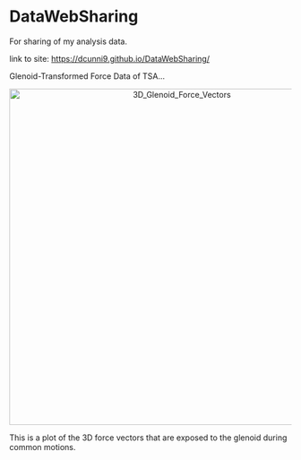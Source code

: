 # DataWebSharing
For sharing of my analysis data.

link to site: https://dcunni9.github.io/DataWebSharing/

Glenoid-Transformed Force Data of TSA...

<div>
    <a href="https://plotly.com/~dcunni9/3/?share_key=VTuV81UUPKX6HWvuh3KJg8" target="_blank" title="3D_Glenoid_Force_Vectors" style="display: block; text-align: center;"><img src="https://plotly.com/~dcunni9/3.png?share_key=VTuV81UUPKX6HWvuh3KJg8" alt="3D_Glenoid_Force_Vectors" style="max-width: 100%;width: 600px;"  width="600" onerror="this.onerror=null;this.src='https://plotly.com/404.png';" /></a>
    <script data-plotly="dcunni9:3" sharekey-plotly="VTuV81UUPKX6HWvuh3KJg8" src="https://plotly.com/embed.js" async></script>
</div>

This is a plot of the 3D force vectors that are exposed to the glenoid during common motions. 
